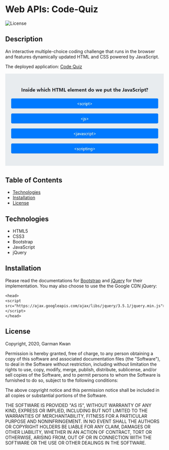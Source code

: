 # Web APIs: Code-Quiz
![License](https://img.shields.io/badge/license-MIT-blue.svg "License Badge")

## Description
An interactive multiple-choice coding challenge that runs in the browser and features dynamically updated HTML and CSS powered by JavaScript.

The deployed application: [Code Quiz](https://drive.google.com/file/d/1WKqlOQsrSB7bC0m8CQyjqpgfsqTfwb2C/view)


![screenshot](https://github.com/zeroshii/Code-Quiz/blob/master/screenshot.jpg)

## Table of Contents
- [Technologies](#technologies)
- [Installation](#installation)
- [License](#license)

## Technologies
 - HTML5
 - CSS3
 - Bootstrap
 - JavaScript
 - jQuery

 ## Installation
Please read the documentations for [Bootstrap](https://getbootstrap.com/docs/4.5/getting-started/introduction/) and [jQuery](https://api.jquery.com/) for their implementation. You may also choose to use the the Google CDN jQuery:
```
<head>
<script src="https://ajax.googleapis.com/ajax/libs/jquery/3.5.1/jquery.min.js"></script>
</head>
```

## License
Copyright, 2020, Garman Kwan

Permission is hereby granted, free of charge, to any person obtaining a copy of this software and associated documentation files (the "Software"), to deal in the Software without restriction, including without limitation the rights to use, copy, modify, merge, publish, distribute, sublicense, and/or sell copies of the Software, and to permit persons to whom the Software is furnished to do so, subject to the following conditions:

The above copyright notice and this permission notice shall be included in all copies or substantial portions of the Software.

THE SOFTWARE IS PROVIDED "AS IS", WITHOUT WARRANTY OF ANY KIND, EXPRESS OR IMPLIED, INCLUDING BUT NOT LIMITED TO THE WARRANTIES OF MERCHANTABILITY, FITNESS FOR A PARTICULAR PURPOSE AND NONINFRINGEMENT. IN NO EVENT SHALL THE AUTHORS OR COPYRIGHT HOLDERS BE LIABLE FOR ANY CLAIM, DAMAGES OR OTHER LIABILITY, WHETHER IN AN ACTION OF CONTRACT, TORT OR OTHERWISE, ARISING FROM, OUT OF OR IN CONNECTION WITH THE SOFTWARE OR THE USE OR OTHER DEALINGS IN THE SOFTWARE.



